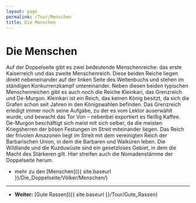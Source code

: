 ```yaml
---
layout: page
permalink: /Tour/Menschen
title: Die Menschen
---
```


# Die Menschen

Auf der Doppelseite gibt es zwei bedeutende Menschenreiche: das erste Kaiserreich und das zweite Menschenreich. Diese beiden Reiche liegen direkt nebeneinander auf der linken Seite des Weltenbuchs und stehen im ständigen Konkurrenzkampf untereinander. Neben diesen beiden typischen Menschenreichen gibt es auch noch die Reiche Kleinkari, das Grenzreich und De-Murgon. Kleinkari ist ein Reich, das keinen König besitzt, da sich die Grafen schon seit Jahren in den Königswahlen befinden. Das Grenzreich erledigt immer noch seine Aufgabe, zu der es vom Lektor auserwählt wurde, und bewacht das Tor Von &ndash; nebenbei exportiert es fleißig Kaffee. De-Murgon beschäftigt sich meist mit sich selber, da die meisten Kriegsherren der bösen Festungen im Streit miteinander liegen. Das Reich der frivolen Amazonen liegt im Streit mit dem vereinigten Reich der Barbarischen Union, in dem die Barbaren und Walküren leben. Die Wildlande und die Kuzduwüste sind ein gesetzloses Gebiet, in dem die Macht des Stärkeren gilt. Hier streifen auch die Nomadenstämme der Doppelseite herum.

- mehr zu den [Menschen]({{ site.baseurl }}/Die_Doppelseite/Völker/Menschen/)

***

- **Weiter:** [Gute Rassen]({{ site.baseurl }}/Tour/Gute_Rassen)
